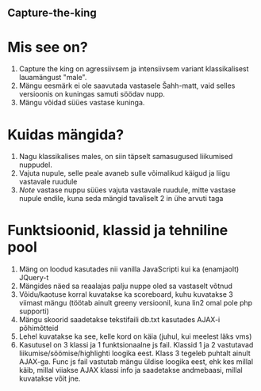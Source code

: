 ## Capture-the-king

# Mis see on?
1. Capture the king on agressiivsem ja intensiivsem variant klassikalisest lauamängust "male".
2. Mängu eesmärk ei ole saavutada vastasele Šahh-matt, vaid selles versioonis on kuningas samuti söödav nupp.
3. Mängu võidad süües vastase kuninga.

# Kuidas mängida?
1. Nagu klassikalises males, on siin täpselt samasugused liikumised nuppudel.
2. Vajuta nupule, selle peale avaneb sulle võimalikud käigud ja liigu vastavale ruudule
3. *Note* vastase nuppu süües vajuta vastavale ruudule, mitte vastase nupule endile, kuna seda mängid tavaliselt 2 in ühe arvuti taga

# Funktsioonid, klassid ja tehniline pool
1. Mäng on loodud kasutades nii vanilla JavaScripti kui ka (enamjaolt) JQuery-t
2. Mängides näed sa reaalajas palju nuppe oled sa vastaselt võtnud
3. Võidu/kaotuse korral kuvatakse ka scoreboard, kuhu kuvatakse 3 viimast mängu (töötab ainult greeny versioonil, kuna lin2 omal pole php supporti)
4. Mängu skoorid saadetakse tekstifaili db.txt kasutades AJAX-i põhimõtteid
5. Lehel kuvatakse ka see, kelle kord on käia (juhul, kui meelest läks vms)
6. Kasutusel on 3 klassi ja 1 funktsionaalne js fail. Klassid 1 ja 2 vastutavad liikumise/söömise/highlighti loogika eest. Klass 3 tegeleb puhtalt ainult AJAX-ga. Func js fail vastutab mängu üldise loogika eest, ehk kes millal käib, millal viiakse AJAX klassi info ja saadetakse andmebaasi, millal kuvatakse võit jne. 
